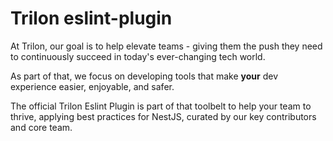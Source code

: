 # Trilon eslint-plugin

At Trilon, our goal is to help elevate teams - giving them the push they need to continuously succeed in today's ever-changing tech world. 

As part of that, we focus on developing tools that make **your** dev experience easier, enjoyable, and safer.

The official Trilon Eslint Plugin is part of that toolbelt to help your team to thrive, applying best practices for NestJS, curated by our key contributors and core team.
